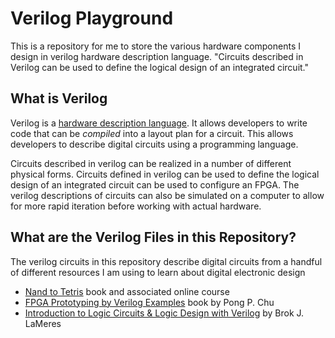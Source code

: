 # Verilog Playground

This is a repository for me to store the various hardware components I design in verilog hardware description language.
"Circuits described in Verilog can be used to define the logical design of an integrated circuit."

## What is Verilog

Verilog is a [hardware description language](https://en.wikipedia.org/wiki/Hardware_description_language). It allows developers to write code that can be _compiled_ into a layout plan for a circuit. This allows developers to describe digital circuits using a programming language.

Circuits described in verilog can be realized in a number of different physical forms. Circuits defined in verilog can be used to define the logical design of an integrated circuit can be used to configure an FPGA. The verilog descriptions of circuits can also be simulated on a computer to allow for more rapid iteration before working with actual hardware.

## What are the Verilog Files in this Repository?

The verilog circuits in this repository describe digital circuits from a handful of different resources I am using to learn about digital electronic design

- [Nand to Tetris](https://www.nand2tetris.org) book and associated online course
- [FPGA Prototyping by Verilog Examples](https://www.amazon.com/FPGA-Prototyping-Verilog-Examples-Spartan-3/dp/0470185325) book by Pong P. Chu
- [Introduction to Logic Circuits & Logic Design with Verilog](https://www.amazon.com/Introduction-Logic-Circuits-Design-Verilog/dp/3319538829) by Brok J. LaMeres
